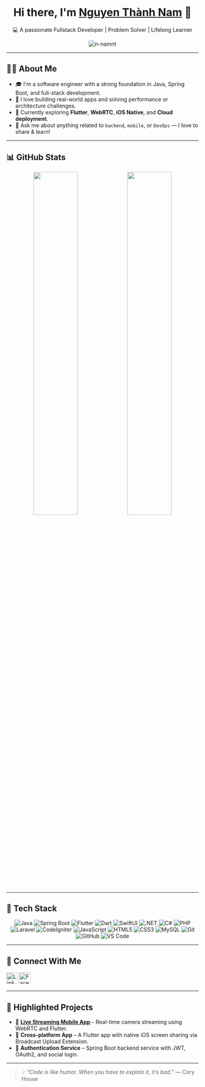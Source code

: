 <h1 align="center">Hi there, I'm <a href="https://github.com/n-namnt" target="_blank">Nguyen Thành Nam</a> 👋</h1>
<p align="center">💻 A passionate Fullstack Developer | Problem Solver | Lifelong Learner</p>

<p align="center">
  <img src="https://komarev.com/ghpvc/?username=n-namnt&label=Profile+Views&color=0e75b6&style=flat" alt="n-namnt" />
</p>

---

## 🧑‍💻 About Me

- 🎓 I'm a software engineer with a strong foundation in Java, Spring Boot, and full-stack development.
- 🚀 I love building real-world apps and solving performance or architecture challenges.
- 🌱 Currently exploring **Flutter**, **WebRTC**, **iOS Native**, and **Cloud deployment**.
- 💬 Ask me about anything related to `backend`, `mobile`, or `DevOps` — I love to share & learn!

---

## 📊 GitHub Stats

<p align="center">
  <img width="48%" src="https://github-readme-stats.vercel.app/api?username=n-namnt&show_icons=true&count_private=true&theme=github_dark&icon_color=2d77dc&title_color=2d77dc" />
  <img width="48%" src="https://github-readme-stats.vercel.app/api/top-langs/?username=n-namnt&layout=compact&theme=github_dark&langs_count=8&hide=css" />
</p>

---

## 🔧 Tech Stack

<div align="center">
  <img alt="Java" src="https://img.shields.io/badge/Java-ED8B00?style=flat&logo=java&logoColor=white" />
  <img alt="Spring Boot" src="https://img.shields.io/badge/Spring_Boot-6DB33F?style=flat&logo=spring-boot&logoColor=white" />
  <img alt="Flutter" src="https://img.shields.io/badge/Flutter-02569B?style=flat&logo=flutter&logoColor=white" />
  <img alt="Dart" src="https://img.shields.io/badge/Dart-0175C2?style=flat&logo=dart&logoColor=white" />
  <img alt="SwiftUI" src="https://img.shields.io/badge/SwiftUI-FA7343?style=flat&logo=swift&logoColor=white" /> 
  <img alt=".NET" src="https://img.shields.io/badge/.NET-512BD4?style=flat&logo=dotnet&logoColor=white" />
  <img alt="C#" src="https://img.shields.io/badge/C%23-239120?style=flat&logo=c-sharp&logoColor=white" /> 
  <img alt="PHP" src="https://img.shields.io/badge/PHP-777BB4?style=flat&logo=php&logoColor=white" /> 
  <img alt="Laravel" src="https://img.shields.io/badge/Laravel-FF2D20?style=flat&logo=laravel&logoColor=white" /> 
  <img alt="CodeIgniter" src="https://img.shields.io/badge/CodeIgniter-EF4223?style=flat&logo=codeigniter&logoColor=white" /> 
  <img alt="JavaScript" src="https://img.shields.io/badge/JavaScript-F7DF1E?style=flat&logo=javascript&logoColor=black" /> 
  <img alt="HTML5" src="https://img.shields.io/badge/HTML5-E34F26?style=flat&logo=html5&logoColor=white" /> 
  <img alt="CSS3" src="https://img.shields.io/badge/CSS3-1572B6?style=flat&logo=css3&logoColor=white" /> 
  <img alt="MySQL" src="https://img.shields.io/badge/MySQL-005C84?style=flat&logo=mysql&logoColor=white" /> 
  <img alt="Git" src="https://img.shields.io/badge/Git-F05032?style=flat&logo=git&logoColor=white" /> 
  <img alt="GitHub" src="https://img.shields.io/badge/GitHub-181717?style=flat&logo=github&logoColor=white" /> 
  <img alt="VS Code" src="https://img.shields.io/badge/VS_Code-007ACC?style=flat&logo=visual-studio-code&logoColor=white" />
</div>

---

## 🤝 Connect With Me

<p>
  <a href="https://www.linkedin.com/in/nathan-nguyen-b28b3b249/" target="_blank">
    <img align="left" alt="LinkedIn" width="30px" src="https://cdn.jsdelivr.net/npm/simple-icons@v3/icons/linkedin.svg" />
  </a>
  <a href="https://www.facebook.com/n-namnt" target="_blank">
    <img align="left" alt="Facebook" width="30px" src="https://cdn.jsdelivr.net/npm/simple-icons@v3/icons/facebook.svg" />
  </a>
</p>

<br/><br/>

---

## 📌 Highlighted Projects

- 🚀 **[Live Streaming Mobile App](https://github.com/n-namnt)** - Real-time camera streaming using WebRTC and Flutter.
- 📱 **Cross-platform App** – A Flutter app with native iOS screen sharing via Broadcast Upload Extension.
- 🔐 **Authentication Service** – Spring Boot backend service with JWT, OAuth2, and social login.

---

> 💡 *“Code is like humor. When you have to explain it, it’s bad.”* — Cory House


